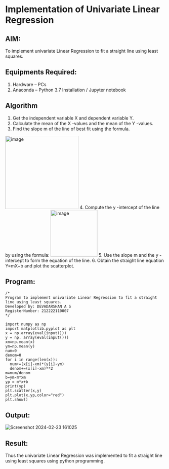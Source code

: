 # Implementation of Univariate Linear Regression
## AIM:
To implement univariate Linear Regression to fit a straight line using least squares.

## Equipments Required:
1. Hardware – PCs
2. Anaconda – Python 3.7 Installation / Jupyter notebook

## Algorithm
1. Get the independent variable X and dependent variable Y.
2. Calculate the mean of the X -values and the mean of the Y -values.
3. Find the slope m of the line of best fit using the formula. 
<img width="231" alt="image" src="https://user-images.githubusercontent.com/93026020/192078527-b3b5ee3e-992f-46c4-865b-3b7ce4ac54ad.png">
4. Compute the y -intercept of the line by using the formula:
<img width="148" alt="image" src="https://user-images.githubusercontent.com/93026020/192078545-79d70b90-7e9d-4b85-9f8b-9d7548a4c5a4.png">
5. Use the slope m and the y -intercept to form the equation of the line.
6. Obtain the straight line equation Y=mX+b and plot the scatterplot.

## Program:
```
/*
Program to implement univariate Linear Regression to fit a straight line using least squares.
Developed by: DEVADARSHAN A S
RegisterNumber: 212222110007
*/
```
```
import numpy as np
import matplotlib.pyplot as plt
x = np.array(eval(input()))
y = np. array(eval(input()))
xm=np.mean(x)
ym=np.mean(y)
num=0
denom=0
for i in range(len(x)):
  num+=(x[i]-xm)*(y[i]-ym)
  denom+=(x[i]-xm)**2
m=num/denom
b=ym-m*xm
yp = m*x+b
print(yp)
plt.scatter(x,y)
plt.plot(x,yp,color="red")
plt.show()

```


## Output:
![Screenshot 2024-02-23 161025](https://github.com/DEVADARSHAN2/Find-the-best-fit-line-using-Least-Squares-Method/assets/119432150/93346196-d096-4169-9822-1027443befa9)


## Result:
Thus the univariate Linear Regression was implemented to fit a straight line using least squares using python programming.
